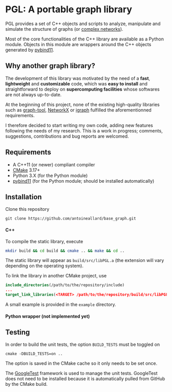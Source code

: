# PGL: A portable graph library

PGL provides a set of C++ objects and scripts to analyze, manipulate and simulate the structure of graphs (or [complex networks]).

Most of the core functionalities of the C++ library are available as a Python module. Objects in this module are wrappers around the C++ objects generated by [pybind11].

## Why another graph library?

The development of this library was motivated by the need of a __fast__, __lightweight__ and __customizable__ code, which was __easy to install__ and straightforward to deploy on __supercomputing facilities__ whose softwares are not always up-to-date.

At the beginning of this project, none of the existing high-quality libraries such as [graph-tool], [NetworkX] or [igraph] fulfilled the aforementionned requirements.

I therefore decided to start writing my own code, adding new features following the needs of my research. This is a work in progress; comments, suggestions, contributions and bug reports are welcomed.

## Requirements

  * A C++11 (or newer) compliant compiler
  * [CMake] 3.17+
  * Python 3.X (for the Python module)
  * [pybind11] (for the Python module; should be installed automatically)


## Installation
Clone this repository
```
git clone https://github.com/antoineallard/base_graph.git
```

#### C++
To compile the static library, execute
```sh
mkdir build && cd build && cmake .. && make && cd ..
```
The static library will appear as `build/src/libPGL.a` (the extension will vary depending on the operating system).

To link the library in another CMake project, use
```cmake
include_directories(/path/to/the/repository/include)
...
target_link_libraries(<TARGET> /path/to/the/repository/build/src/libPGL.a)
```
A small example is provided in the ``example`` directory.

#### Python wrapper (not implemented yet)

## Testing
In order to build the unit tests, the option `BUILD_TESTS` must be toggled on
```
cmake -DBUILD_TESTS=on ..
```
The option is saved in the CMake cache so it only needs to be set once.

The [GoogleTest] framework is used to manage the unit tests. GoogleTest does not need to be installed because it is automatically pulled from GitHub by the CMake build.

[Boost]:            https://www.boost.org
[CMake]:            https://cmake.org
[complex networks]: https://en.wikipedia.org/wiki/Complex_network
[Eigen]:            http://eigen.tuxfamily.org
[graph-tool]:       https://graph-tool.skewed.de/
[igraph]:           https://igraph.org/
[NetworkX]:         https://networkx.github.io/
[pybind11]:         https://github.com/pybind/pybind11
[Spectra]:          https://spectralib.org/
[STL]:              https://en.cppreference.com/w
[GoogleTest]:      https://github.com/google/googletest
